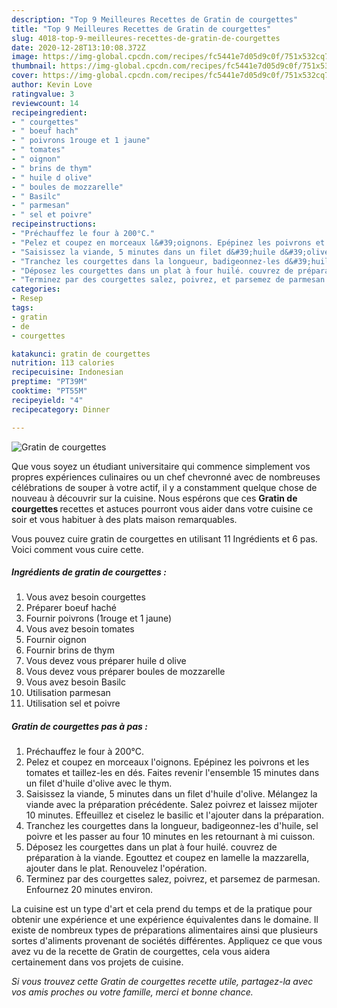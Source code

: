 ```yaml
---
description: "Top 9 Meilleures Recettes de Gratin de courgettes"
title: "Top 9 Meilleures Recettes de Gratin de courgettes"
slug: 4018-top-9-meilleures-recettes-de-gratin-de-courgettes
date: 2020-12-28T13:10:08.372Z
image: https://img-global.cpcdn.com/recipes/fc5441e7d05d9c0f/751x532cq70/gratin-de-courgettes-photo-principale-de-la-recette.jpg
thumbnail: https://img-global.cpcdn.com/recipes/fc5441e7d05d9c0f/751x532cq70/gratin-de-courgettes-photo-principale-de-la-recette.jpg
cover: https://img-global.cpcdn.com/recipes/fc5441e7d05d9c0f/751x532cq70/gratin-de-courgettes-photo-principale-de-la-recette.jpg
author: Kevin Love
ratingvalue: 3
reviewcount: 14
recipeingredient:
- " courgettes"
- " boeuf hach"
- " poivrons 1rouge et 1 jaune"
- " tomates"
- " oignon"
- " brins de thym"
- " huile d olive"
- " boules de mozzarelle"
- " Basilc"
- " parmesan"
- " sel et poivre"
recipeinstructions:
- "Préchauffez le four à 200°C."
- "Pelez et coupez en morceaux l&#39;oignons. Epépinez les poivrons et les tomates et taillez-les en dés. Faites revenir l&#39;ensemble 15 minutes dans un filet d&#39;huile d&#39;olive avec le thym."
- "Saisissez la viande, 5 minutes dans un filet d&#39;huile d&#39;olive. Mélangez la viande avec la préparation précédente. Salez poivrez et laissez mijoter 10 minutes. Effeuillez et ciselez le basilic et l&#39;ajouter dans la préparation."
- "Tranchez les courgettes dans la longueur, badigeonnez-les d&#39;huile, sel poivre et les passer au four 10 minutes en les retournant à mi cuisson."
- "Déposez les courgettes dans un plat à four huilé. couvrez de préparation à la viande. Egouttez et coupez en lamelle la mazzarella, ajouter dans le plat. Renouvelez l&#39;opération."
- "Terminez par des courgettes salez, poivrez, et parsemez de parmesan. Enfournez 20 minutes environ."
categories:
- Resep
tags:
- gratin
- de
- courgettes

katakunci: gratin de courgettes 
nutrition: 113 calories
recipecuisine: Indonesian
preptime: "PT39M"
cooktime: "PT55M"
recipeyield: "4"
recipecategory: Dinner

---
```



![Gratin de courgettes](https://img-global.cpcdn.com/recipes/fc5441e7d05d9c0f/751x532cq70/gratin-de-courgettes-photo-principale-de-la-recette.jpg)

Que vous soyez un étudiant universitaire qui commence simplement vos propres expériences culinaires ou un chef chevronné avec de nombreuses célébrations de souper à votre actif, il y a constamment quelque chose de nouveau à découvrir sur la cuisine. Nous espérons que ces <strong> Gratin de courgettes </strong> recettes et astuces pourront vous aider dans votre cuisine ce soir et vous habituer à des plats maison remarquables.

<!--inarticleads1-->

Vous pouvez cuire gratin de courgettes en utilisant 11 Ingrédients et 6 pas. Voici comment vous cuire cette.

##### Ingrédients de gratin de courgettes :

1. Vous avez besoin  courgettes
1. Préparer  boeuf haché
1. Fournir  poivrons (1rouge et 1 jaune)
1. Vous avez besoin  tomates
1. Fournir  oignon
1. Fournir  brins de thym
1. Vous devez vous préparer  huile d olive
1. Vous devez vous préparer  boules de mozzarelle
1. Vous avez besoin  Basilc
1. Utilisation  parmesan
1. Utilisation  sel et poivre




<!--inarticleads2-->

##### Gratin de courgettes pas à pas :

1. Préchauffez le four à 200°C.
1. Pelez et coupez en morceaux l&#39;oignons. Epépinez les poivrons et les tomates et taillez-les en dés. Faites revenir l&#39;ensemble 15 minutes dans un filet d&#39;huile d&#39;olive avec le thym.
1. Saisissez la viande, 5 minutes dans un filet d&#39;huile d&#39;olive. Mélangez la viande avec la préparation précédente. Salez poivrez et laissez mijoter 10 minutes. Effeuillez et ciselez le basilic et l&#39;ajouter dans la préparation.
1. Tranchez les courgettes dans la longueur, badigeonnez-les d&#39;huile, sel poivre et les passer au four 10 minutes en les retournant à mi cuisson.
1. Déposez les courgettes dans un plat à four huilé. couvrez de préparation à la viande. Egouttez et coupez en lamelle la mazzarella, ajouter dans le plat. Renouvelez l&#39;opération.
1. Terminez par des courgettes salez, poivrez, et parsemez de parmesan. Enfournez 20 minutes environ.




<!--inarticleads1-->

<p>
La cuisine est un type d'art et cela prend du temps et de la pratique pour obtenir une expérience et une expérience équivalentes dans le domaine. Il existe de nombreux types de préparations alimentaires ainsi que plusieurs sortes d'aliments provenant de sociétés différentes. Appliquez ce que vous avez vu de la recette de Gratin de courgettes, cela vous aidera certainement dans vos projets de cuisine.
</p>

<p>
<i>Si vous trouvez cette Gratin de courgettes recette utile, partagez-la avec vos amis proches ou votre famille, merci et bonne chance.</i>
</p>

